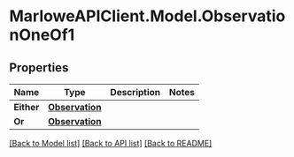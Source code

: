 # MarloweAPIClient.Model.ObservationOneOf1

## Properties

Name | Type | Description | Notes
------------ | ------------- | ------------- | -------------
**Either** | [**Observation**](Observation.md) |  | 
**Or** | [**Observation**](Observation.md) |  | 

[[Back to Model list]](../README.md#documentation-for-models) [[Back to API list]](../README.md#documentation-for-api-endpoints) [[Back to README]](../README.md)

